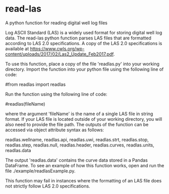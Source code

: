 # read-las
A python function for reading digital well log files

Log ASCII Standard (LAS) is a widely used format for storing digital well log data.  The read-las python function parses LAS files that are formatted according to LAS 2.0 specifications.  A copy of the LAS 2.0 specifications is available at https://www.cwls.org/wp-content/uploads/2017/02/Las2_Update_Feb2017.pdf.

To use this function, place a copy of the file 'readlas.py' into your working directory.  Import the function into your python file using the following line of code: 

#from readlas import readlas

Run the function using the following line of code:

#readlas(fileName)

where the argument 'fileName' is the name of a single LAS file in string format.  If your LAS file is located outside of your working directory, you will also need to provide the file path.  The outputs of the function can be accessed via object attribute syntax as follows:

readlas.wellname, readlas.api, readlas.uwi, readlas.strt, readlas.stop, readlas.step, readlas.null, readlas.header, readlas.curves, readlas.units, readlas.data

The output 'readlas.data' contains the curve data stored in a Pandas DataFrame.  To see an example of how this function works, open and run the file ./example/readlasExample.py.  

This function may fail in instances where the formatting of an LAS file does not strictly follow LAS 2.0 specifications. 



